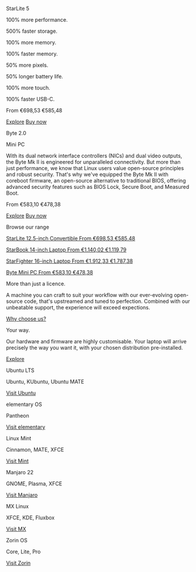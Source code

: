 StarLite 5

100% more performance.

500% faster storage.

100% more memory.

100% faster memory.

50% more pixels.

50% longer battery life.

100% more touch.

100% faster USB-C.

From €698,53 €585,48

[Explore](/pages/starlite) [Buy now](/products/starlite)

Byte 2.0

Mini PC

 With its dual network interface controllers (NICs) and dual video outputs, the Byte Mk II is engineered for unparalleled connectivity. But more than just performance, we know that Linux users value open-source principles and robust security. That's why we've equipped the Byte Mk II with coreboot firmware, an open-source alternative to traditional BIOS, offering advanced security features such as BIOS Lock, Secure Boot, and Measured Boot.

From €583,10 €478,38

[Explore](/pages/byte) [Buy now](/products/byte)

Browse our range

[](/products/starlite)

[StarLite 12.5-inch Convertible From €698,53 €585,48](/products/starlite)

[](/products/starbook)

[StarBook 14-inch Laptop From €1.140,02 €1.119,79](/products/starbook)

[](/products/starfighter)

[StarFighter 16-inch Laptop From €1.912,33 €1.787,38](/products/starfighter)

[](/products/byte)

[Byte Mini PC From €583,10 €478,38](/products/byte)

More than just a licence.

 A machine you can craft to suit your workflow with our ever-evolving open-source code, that's upstreamed and tuned to perfection. Combined with our unbeatable support, the experience will exceed expections.

[Why choose us?](/pages/why-choose-us)

Your way.

 Our hardware and firmware are highly customisable. Your laptop will arrive precisely the way you want it, with your chosen distribution pre-installed.

[Explore](/pages/distributions)

 Ubuntu LTS

 Ubuntu, KUbuntu, Ubuntu MATE

[Visit Ubuntu](https://ubuntu.com/)

 elementary OS

 Pantheon

[Visit elementary](https://elementary.io/)

 Linux Mint

 Cinnamon, MATE, XFCE

[Visit Mint](https://linuxmint.com/)

 Manjaro 22

 GNOME, Plasma, XFCE

[Visit Manjaro](https://manjaro.org/)

 MX Linux

 XFCE, KDE, Fluxbox

[Visit MX](https://mxlinux.org/)

 Zorin OS

 Core, Lite, Pro

[Visit Zorin](https://zorinos.com/)
